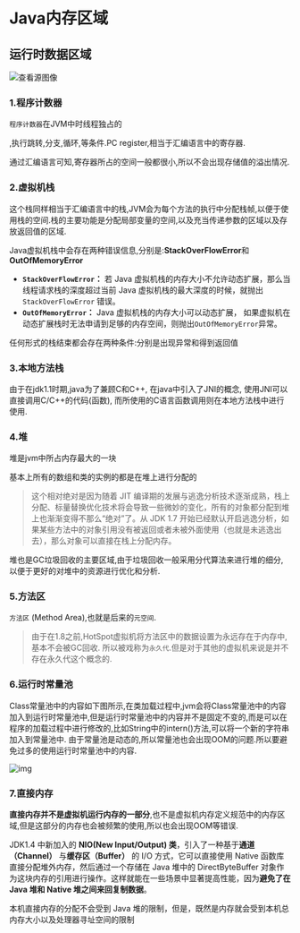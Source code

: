 # Java内存区域

## 运行时数据区域

![查看源图像](https://i.loli.net/2018/11/05/5bdfce578c055.jpg)

### 1.程序计数器

`程序计数器`在JVM中时线程独占的

,执行跳转,分支,循环,等条件.PC register,相当于汇编语言中的寄存器.

通过汇编语言可知,寄存器所占的空间一般都很小,所以不会出现存储值的溢出情况.

### 2.虚拟机栈

这个栈同样相当于汇编语言中的栈,JVM会为每个方法的执行中分配栈帧,以便于使用栈的空间.栈的主要功能是分配局部变量的空间,以及充当传递参数的区域以及存放返回值的区域.

Java虚拟机栈中会存在两种错误信息,分别是:**StackOverFlowError**和**OutOfMemoryError**

- **`StackOverFlowError`：** 若 Java 虚拟机栈的内存大小不允许动态扩展，那么当线程请求栈的深度超过当前 Java 虚拟机栈的最大深度的时候，就抛出 `StackOverFlowError` 错误。
- **`OutOfMemoryError`：** Java 虚拟机栈的内存大小可以动态扩展， 如果虚拟机在动态扩展栈时无法申请到足够的内存空间，则抛出`OutOfMemoryError`异常。

任何形式的栈结束都会存在两种条件:分别是出现异常和得到返回值

### 3.本地方法栈

由于在jdk1.1时期,java为了兼顾C和C++, 在java中引入了JNI的概念, 使用JNI可以直接调用C/C++的代码(函数), 而所使用的C语言函数调用则在本地方法栈中进行使用.

### 4.堆

堆是jvm中所占内存最大的一块

基本上所有的数组和类的实例的都是在堆上进行分配的

> 这个相对绝对是因为随着 JIT 编译期的发展与逃逸分析技术逐渐成熟，栈上分配、标量替换优化技术将会导致一些微妙的变化，所有的对象都分配到堆上也渐渐变得不那么“绝对”了。从 JDK 1.7 开始已经默认开启逃逸分析，如果某些方法中的对象引用没有被返回或者未被外面使用（也就是未逃逸出去），那么对象可以直接在栈上分配内存。

堆也是GC垃圾回收的主要区域,由于垃圾回收一般采用分代算法来进行堆的细分,以便于更好的对堆中的资源进行优化和分析.



### 5.方法区

 `方法区` (Method Area),也就是后来的`元空间`.

> 由于在1.8之前,HotSpot虚拟机将方法区中的数据设置为永远存在于内存中,基本不会被GC回收. 所以被戏称为`永久代`.但是对于其他的虚拟机来说是并不存在永久代这个概念的.

### 6.运行时常量池

Class常量池中的内容如下图所示,在类加载过程中,jvm会将Class常量池中的内容加入到运行时常量池中,但是运行时常量池中的内容并不是固定不变的,而是可以在程序的加载过程中进行修改的,比如String中的intern()方法,可以将一个新的字符串加入到常量池中. 由于常量池是动态的,所以常量池也会出现OOM的问题.所以要避免过多的使用运行时常量池中的内容.

![img](https://i.loli.net/2021/10/05/ScZ9JNPD48A2hiF.png)

### 7.直接内存

**直接内存并不是虚拟机运行内存的一部分**,也不是虚拟机内存定义规范中的内存区域,但是这部分的内存也会被频繁的使用,所以也会出现OOM等错误.

JDK1.4 中新加入的 **NIO(New Input/Output) 类**，引入了一种基于**通道（Channel）** 与**缓存区（Buffer）** 的 I/O 方式，它可以直接使用 Native 函数库直接分配堆外内存，然后通过一个存储在 Java 堆中的 DirectByteBuffer 对象作为这块内存的引用进行操作。这样就能在一些场景中显著提高性能，因为**避免了在 Java 堆和 Native 堆之间来回复制数据**。

本机直接内存的分配不会受到 Java 堆的限制，但是，既然是内存就会受到本机总内存大小以及处理器寻址空间的限制